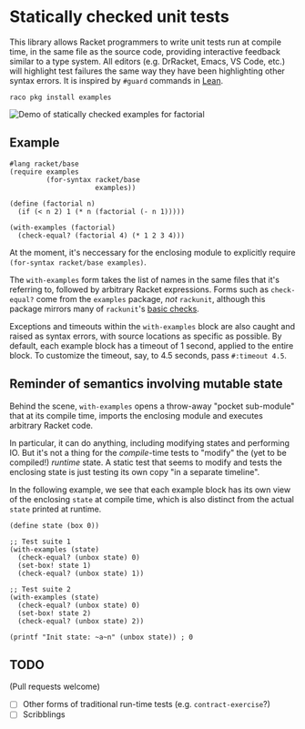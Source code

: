 Statically checked unit tests
===========
This library allows Racket programmers to write unit tests run at compile time,
in the same file as the source code, providing interactive feedback similar to a type system.
All editors (e.g. DrRacket, Emacs, VS Code, etc.) will highlight test failures the same way they have
been highlighting other syntax errors.
It is inspired by `#guard` commands in [Lean](https://lean-lang.org).

```
raco pkg install examples
```

![Demo of statically checked examples for `factorial`][demo]

[demo]: https://github.com/philnguyen "Demo for `factorial`"

## Example

```racket
#lang racket/base
(require examples
         (for-syntax racket/base
                     examples))
         
(define (factorial n)
  (if (< n 2) 1 (* n (factorial (- n 1)))))
  
(with-examples (factorial)
  (check-equal? (factorial 4) (* 1 2 3 4)))

```

At the moment, it's neccessary for the enclosing module to explicitly require `(for-syntax racket/base examples)`.

The `with-examples` form takes the list of names in the same files that it's referring to,
followed by arbitrary Racket expressions.
Forms such as `check-equal?` come from the `examples` package, *not* `rackunit`, although this package
mirrors many of `rackunit`'s [basic checks](https://docs.racket-lang.org/rackunit/api.html#%28part._rackunit~3abasic-checks%29).

Exceptions and timeouts within the `with-examples` block are also caught and raised as syntax errors,
with source locations as specific as possible. By default, each example block has a timeout of 1 second,
applied to the entire block. To customize the timeout, say, to 4.5 seconds, pass `#:timeout 4.5`.

## Reminder of semantics involving mutable state

Behind the scene, `with-examples` opens a throw-away "pocket sub-module" that at its compile time,
imports the enclosing module and executes arbitrary Racket code.

In particular, it can do anything, including modifying states and performing IO.
But it's not a thing for the *compile*-time tests to "modify" the (yet to be compiled!) *runtime* state.
A static test that seems to modify and tests the enclosing state is just testing its own
copy "in a separate timeline".

In the following example, we see that each example block has its own view of the enclosing `state`
at compile time, which is also distinct from the actual `state` printed at runtime.

```racket
(define state (box 0))

;; Test suite 1
(with-examples (state)
  (check-equal? (unbox state) 0)
  (set-box! state 1)
  (check-equal? (unbox state) 1))

;; Test suite 2
(with-examples (state)
  (check-equal? (unbox state) 0)
  (set-box! state 2)
  (check-equal? (unbox state) 2))

(printf "Init state: ~a~n" (unbox state)) ; 0
```

## TODO
(Pull requests welcome)

- [ ] Other forms of traditional run-time tests (e.g. `contract-exercise`?)
- [ ] Scribblings
